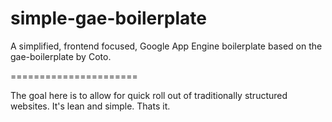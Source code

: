 simple-gae-boilerplate
======================

A simplified, frontend focused, Google App Engine boilerplate based on the gae-boilerplate by Coto.

======================

The goal here is to allow for quick roll out of traditionally structured websites. It's lean and simple. Thats it.
